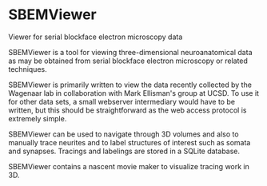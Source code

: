 # SBEMViewer
Viewer for serial blockface electron microscopy data

SBEMViewer is a tool for viewing three-dimensional 
neuroanatomical data as may be obtained from serial blockface 
electron microscopy or related techniques.

SBEMViewer is primarily written to view the data recently collected by the Wagenaar
lab in collaboration with Mark Ellisman's group at UCSD. To use it for other data
sets, a small webserver intermediary would have to be written, but this should be 
straightforward as the web access protocol is extremely simple.

SBEMViewer can be used to navigate through 3D volumes and also to manually trace 
neurites and to label structures of interest such as somata and synapses. Tracings 
and labelings are stored in a SQLite database.

SBEMViewer contains a nascent movie maker to visualize tracing work in 3D.
